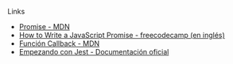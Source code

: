 Links

  * [Promise - MDN](https://developer.mozilla.org/es/docs/Web/JavaScript/Reference/Global_Objects/Promise)
  * [How to Write a JavaScript Promise - freecodecamp (en inglés)](https://ww.freecodecamp.org/news/how-to-write-a-javascript-promise-4ed8d44292b8/)
  * [Función Callback - MDN](https://developer.mozilla.org/es/docs/Glossary/Callback_function)
  * [Empezando con Jest - Documentación oficial](htt://jestjs.io/docs/es-ES/getting-started)